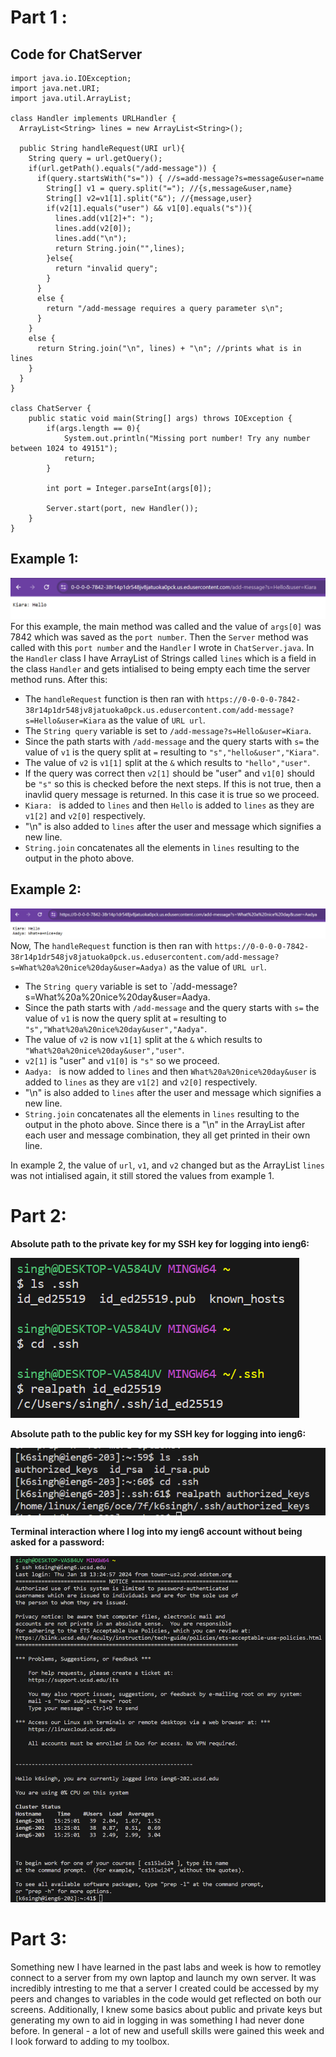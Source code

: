 # Part 1 :

## Code for ChatServer 
```
import java.io.IOException;
import java.net.URI;
import java.util.ArrayList; 

class Handler implements URLHandler {
  ArrayList<String> lines = new ArrayList<String>();

  public String handleRequest(URI url){
    String query = url.getQuery();
    if(url.getPath().equals("/add-message")) {
      if(query.startsWith("s=")) { //s=add-message?s=message&user=name
        String[] v1 = query.split("="); //{s,message&user,name}
        String[] v2=v1[1].split("&"); //{message,user}
        if(v2[1].equals("user") && v1[0].equals("s")){
          lines.add(v1[2]+": ");
          lines.add(v2[0]);
          lines.add("\n");
          return String.join("",lines);
        }else{
          return "invalid query";
        }
      }
      else {
        return "/add-message requires a query parameter s\n";
      }
    }
    else {
      return String.join("\n", lines) + "\n"; //prints what is in lines
    }
  }
}

class ChatServer {
    public static void main(String[] args) throws IOException {
        if(args.length == 0){
            System.out.println("Missing port number! Try any number between 1024 to 49151");
            return;
        }

        int port = Integer.parseInt(args[0]);

        Server.start(port, new Handler());
    }
}
```

## Example 1: 

![Image](message1.png) 
For this example, the main method was called and the value of `args[0]` was 7842 which was saved as the `port number`. Then the `Server` method was called with this `port number` and the `Handler` I wrote in `ChatServer.java`. In the `Handler` class I have ArrayList of Strings called `lines` which is a field in the class `Handler` and gets intialised to being empty each time the server method runs. After this: 
- The `handleRequest` function is then ran with `https://0-0-0-0-7842-38r14p1dr548jv8jatuoka0pck.us.edusercontent.com/add-message?s=Hello&user=Kiara` as the value of `URL url`.
- The `String query` variable is set to  `/add-message?s=Hello&user=Kiara`.
- Since the path starts with  `/add-message` and the query starts with `s=` the value of `v1` is the query split at `=` resulting to `"s","hello&user","Kiara"`.
- The value of `v2` is `v1[1]` split at the `&` which results to `"hello","user"`.
- If the query was correct then `v2[1]` should be "user" and `v1[0]` should be `"s"` so this is checked before the next steps. If this is not true, then a inavlid query message is returned. In this case it   is true so we proceed. 
- `Kiara: ` is added to `lines` and then `Hello` is added to `lines` as they are `v1[2]` and `v2[0]` respectively.
- "\n" is also added to `lines` after the user and message which signifies a new line. 
- `String.join` concatenates all the elements in `lines` resulting to the output in the photo above.

## Example 2: 
![Image](message2.png) 
Now, The `handleRequest` function is then ran with `https://0-0-0-0-7842-38r14p1dr548jv8jatuoka0pck.us.edusercontent.com/add-message?s=What%20a%20nice%20day&user=Aadya)` as the value of `URL url`.
- The `String query` variable is set to  `/add-message?s=What%20a%20nice%20day&user=Aadya.
- Since the path starts with `/add-message` and the query starts with `s=` the value of `v1` is now the query split at `=` resulting to `"s","What%20a%20nice%20day&user","Aadya"`.
- The value of `v2` is now `v1[1]` split at the `&` which results to `"What%20a%20nice%20day&user","user"`.
- `v2[1]` is "user" and `v1[0]` is `"s"` so we proceed.
- `Aadya: ` is now added to `lines` and then `What%20a%20nice%20day&user` is added to `lines` as they are `v1[2]` and `v2[0]` respectively.
- "\n" is also added to `lines` after the user and message which signifies a new line. 
- `String.join` concatenates all the elements in `lines` resulting to the output in the photo above. Since there is a "\n" in the ArrayList after each user and message combination, they all get printed in their own line.

In example 2, the value of `url`, `v1`, and `v2` changed but as the ArrayList `lines` was not intialised again, it still stored the values from example 1. 


# Part 2: 

**Absolute path to the private key for my SSH key for logging into ieng6:**

![Image](image1.png) 

**Absolute path to the public key for my SSH key for logging into ieng6:**

![Image](image2.png) 

**Terminal interaction where I log into my ieng6 account without being asked for a password:**

![Image](withoutpassword.png) 

# Part 3: 
Something new I have learned in the past labs and week is how to remotley connect to a server from my own laptop and launch my own server. It was incredibly intresting to me that a server I created could be accessed by my peers and changes to variables in the code would get reflected on both our screens. Additionally, I knew some basics about public and private keys but generating my own to aid in logging in was something I had never done before. In general - a lot of new and usefull skills were gained this week and I look forward to adding to my toolbox. 



